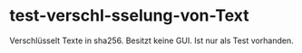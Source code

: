 # test-verschl-sselung-von-Text
Verschlüsselt Texte in sha256. Besitzt keine GUI. Ist nur als Test vorhanden.
